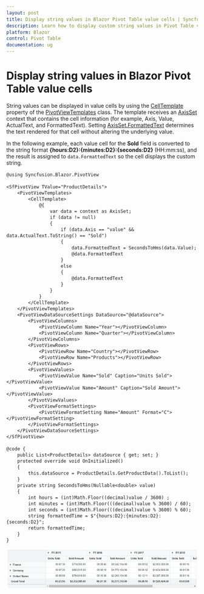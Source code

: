 ```yaml
---
layout: post
title: Display string values in Blazor Pivot Table value cells | Syncfusion
description: Learn how to display custom string values in Pivot Table value cells using the CellTemplate with AxisSet.FormattedText in the Syncfusion Blazor Pivot Table component.
platform: Blazor
control: Pivot Table
documentation: ug
---
```


# Display string values in Blazor Pivot Table value cells

String values can be displayed in value cells by using the [CellTemplate](https://help.syncfusion.com/cr/blazor/Syncfusion.Blazor.PivotView.PivotViewTemplates.html#Syncfusion_Blazor_PivotView_PivotViewTemplates_CellTemplate) property of the [PivotViewTemplates](https://help.syncfusion.com/cr/blazor/Syncfusion.Blazor.PivotView.PivotViewTemplates.html) class. The template receives an [AxisSet](https://help.syncfusion.com/cr/blazor/Syncfusion.Blazor.PivotView.AxisSet.html) context that contains the cell information (for example, Axis, Value, ActualText, and FormattedText). Setting [AxisSet.FormattedText](https://help.syncfusion.com/cr/blazor/Syncfusion.Blazor.PivotView.AxisSet.html#Syncfusion_Blazor_PivotView_AxisSet_FormattedText) determines the text rendered for that cell without altering the underlying value.

In the following example, each value cell for the **Sold** field is converted to the string format **{hours:D2}:{minutes:D2}:{seconds:D2}** (HH:mm:ss), and the result is assigned to `data.FormattedText` so the cell displays the custom string.

```cshtml
@using Syncfusion.Blazor.PivotView

<SfPivotView TValue="ProductDetails">
    <PivotViewTemplates>
        <CellTemplate>
            @{
                var data = context as AxisSet;
                if (data != null)
                {
                    if (data.Axis == "value" && data.ActualText.ToString() == "Sold")
                    {
                        data.FormattedText = SecondsToHms(data.Value);
                        @data.FormattedText
                    }
                    else
                    {
                        @data.FormattedText
                    }
                }
            }
        </CellTemplate>
    </PivotViewTemplates>
    <PivotViewDataSourceSettings DataSource="@dataSource">
        <PivotViewColumns>
            <PivotViewColumn Name="Year"></PivotViewColumn>
            <PivotViewColumn Name="Quarter"></PivotViewColumn>
        </PivotViewColumns>
        <PivotViewRows>
            <PivotViewRow Name="Country"></PivotViewRow>
            <PivotViewRow Name="Products"></PivotViewRow>
        </PivotViewRows>
        <PivotViewValues>
            <PivotViewValue Name="Sold" Caption="Units Sold"></PivotViewValue>
            <PivotViewValue Name="Amount" Caption="Sold Amount"></PivotViewValue>
        </PivotViewValues>
        <PivotViewFormatSettings>
            <PivotViewFormatSetting Name="Amount" Format="C"></PivotViewFormatSetting>
        </PivotViewFormatSettings>
    </PivotViewDataSourceSettings>
</SfPivotView>

@code {
    public List<ProductDetails> dataSource { get; set; }
    protected override void OnInitialized()
    {
        this.dataSource = ProductDetails.GetProductData().ToList();
    }
    private string SecondsToHms(Nullable<double> value)
    {
        int hours = (int)Math.Floor((decimal)value / 3600) ;
        int minutes = (int)Math.Floor(((decimal)value % 3600) / 60);
        int seconds = (int)Math.Floor(((decimal)value % 3600) % 60);
        string formattedTime = $"{hours:D2}:{minutes:D2}:{seconds:D2}";
        return formattedTime;
    }
}

```

![Display String Value in Blazor PivotTable](images/display-string-value-in-blazor-pivottable.png)